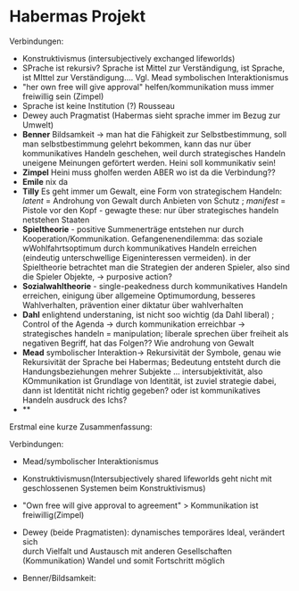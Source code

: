 # Habermas Projekt


<!-- TODO: Verbindungen zu anderen Autoren  -->
<!-- TODO: Zusammenfassung  -->
<!-- TODO: Verbindungen zu anderen Autoren -->
<!-- TODO: Umsetzbarkeit/In github -->
<!-- TODO: klären, ob das Publikum einen Plan hat -->


Verbindungen:
- Konstruktivismus (intersubjectively exchanged lifeworlds)
- SPrache ist rekursiv? Sprache ist Mittel zur Verständigung, ist Sprache, ist MIttel zur Verständigung....
Vgl. Mead symbolischen Interaktionismus
- "her own free will give approval" helfen/kommunikation muss immer freiwillig sein (Zimpel)
- Sprache ist keine Institution (?) Rousseau
- Dewey auch Pragmatist (Habermas sieht sprache immer im Bezug zur Umwelt)
- **Benner** Bildsamkeit -> man hat die Fähigkeit zur Selbstbestimmung, soll man selbstbestimmung gelehrt bekommen, kann das nur über kommunikatives Handeln geschehen, weil durch strategisches Handeln uneigene Meinungen geförtert werden. Heini soll kommunikativ sein!
- **Zimpel** Heini muss gholfen werden ABER wo ist da die Verbindung??
- **Emile** nix da
- **Tilly** Es geht immer um Gewalt, eine Form von strategischem Handeln: *latent* = Androhung von Gewalt durch Anbieten von Schutz ; *manifest* = Pistole vor den Kopf - gewagte these: nur über strategisches handeln netstehen Staaten
- **Spieltheorie** - positive Summenerträge entstehen nur durch Kooperation/Kommunikation. Gefangenenendilemma: das soziale wWohlfahrtsoptimum durch kommunikatives Handeln erreichen (eindeutig unterschwellige Eigeninteressen vermeiden). in der Spieltheorie betrachtet man die Strategien der anderen Spieler, also sind die Spieler Objekte, -> purposive action?
- **Sozialwahltheorie** - single-peakedness durch kommunikatives Handeln erreichen, einigung über allgemeine Optimumordung, besseres Wahlverhalten, prävention einer diktatur über wahlverhalten
- **Dahl** enlightend understaning, ist nicht soo wichtig (da Dahl liberal) ; Control of the Agenda -> durch kommunikation erreichbar -> strategisches handeln = manipulation; liberale sprechen über freiheit als negativen Begriff, hat das Folgen?? Wie androhung von Gewalt
- **Mead** symbolischer Interaktion-> Rekursivität der Symbole, genau wie Rekursivität der Sprache bei Habermas; Bedeutung entsteht durch die Handungsbeziehungen mehrer Subjekte ... intersubjektivität, also KOmmunikation ist Grundlage von Identität, ist zuviel strategie dabei, dann ist Identität nicht richtig gegeben? oder ist kommunikatives Handeln ausdruck des Ichs?
- **

Erstmal eine kurze Zusammenfassung:

Verbindungen:
- Mead/symbolischer Interaktionismus
- Konstruktivismusn(Intersubjectively shared lifeworlds geht nicht mit geschlossenen Systemen beim Konstruktivismus)
- "Own free will give approval to agreement" > Kommunikation ist   freiwillig(Zimpel)
- Dewey (beide Pragmatisten): dynamisches temporäres Ideal, verändert sich  
                              durch Vielfalt und Austausch mit anderen
                               Gesellschaften (Kommunikation) Wandel und somit
                               Fortschritt möglich


- Benner/Bildsamkeit:  

